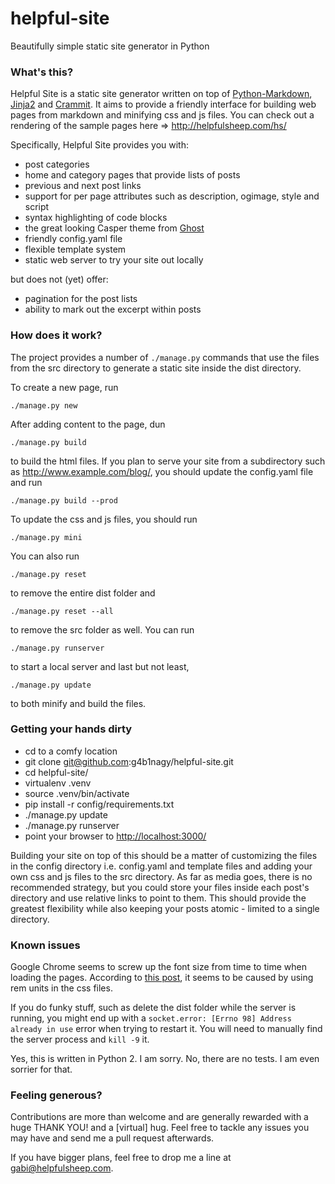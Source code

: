 helpful-site
============

Beautifully simple static site generator in Python

### What's this? ###

Helpful Site is a static site generator written on top of
[Python-Markdown](http://pythonhosted.org/Markdown/),
[Jinja2](http://jinja.pocoo.org/) and
[Crammit](https://github.com/rspivak/crammit). It aims to provide a friendly
interface for building web pages from markdown and minifying css and js files.
You can check out a rendering of the sample pages here =>
http://helpfulsheep.com/hs/

Specifically, Helpful Site provides you with:

* post categories
* home and category pages that provide lists of posts
* previous and next post links
* support for per page attributes such as description, ogimage, style
and script
* syntax highlighting of code blocks
* the great looking Casper theme from [Ghost](https://ghost.org/)
* friendly config.yaml file
* flexible template system
* static web server to try your site out locally

but does not (yet) offer:

* pagination for the post lists
* ability to mark out the excerpt within posts

### How does it work? ###

The project provides a number of `./manage.py` commands that use the files
from the src directory to generate a static site inside the dist directory.

To create a new page, run

    ./manage.py new

After adding content to the page, dun

    ./manage.py build

to build the html files. If you plan to serve your site from a subdirectory
such as http://www.example.com/blog/, you should update the config.yaml file
and run

    ./manage.py build --prod

To update the css and js files, you should run

    ./manage.py mini

You can also run

    ./manage.py reset

to remove the entire dist folder and

    ./manage.py reset --all

to remove the src folder as well. You can run

    ./manage.py runserver

to start a local server and last but not least,

    ./manage.py update

to both minify and build the files.

### Getting your hands dirty ###

* cd to a comfy location
* git clone git@github.com:g4b1nagy/helpful-site.git
* cd helpful-site/
* virtualenv .venv
* source .venv/bin/activate
* pip install -r config/requirements.txt
* ./manage.py update
* ./manage.py runserver
* point your browser to [http://localhost:3000/](http://localhost:3000/)

Building your site on top of this should be a matter of customizing the files
in the config directory i.e. config.yaml and template files and adding your
own css and js files to the src directory. As far as media goes, there is
no recommended strategy, but you could store your files inside each post's
directory and use relative links to point to them. This should provide the
greatest flexibility while also keeping your posts atomic - limited to a
single directory.

### Known issues ###

Google Chrome seems to screw up the font size from time to time when loading
the pages. According to [this post](http://stackoverflow.com/questions/20845183/inconsistent-font-size-rendering-issue-on-chrome),
it seems to be caused by using rem units in the css files.

If you do funky stuff, such as delete the dist folder while the server is
running, you might end up with a `socket.error: [Errno 98] Address already in use`
error when trying to restart it. You will need to manually find the server
process and `kill -9` it.

Yes, this is written in Python 2. I am sorry. No, there are no tests.
I am even sorrier for that.

### Feeling generous? ###

Contributions are more than welcome and are generally rewarded with a huge
THANK YOU! and a [virtual] hug. Feel free to tackle any issues you may have
and send me a pull request afterwards.

If you have bigger plans, feel free to drop me a line at gabi@helpfulsheep.com.